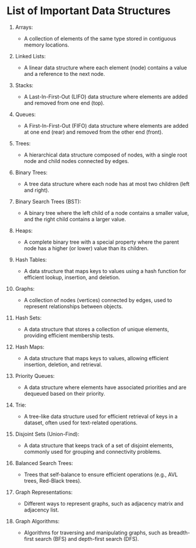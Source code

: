 # List of Important Data Structures

1. Arrays:
   - A collection of elements of the same type stored in contiguous memory locations.

2. Linked Lists:
   - A linear data structure where each element (node) contains a value and a reference to the next node.

3. Stacks:
   - A Last-In-First-Out (LIFO) data structure where elements are added and removed from one end (top).

4. Queues:
   - A First-In-First-Out (FIFO) data structure where elements are added at one end (rear) and removed from the other end (front).

5. Trees:
   - A hierarchical data structure composed of nodes, with a single root node and child nodes connected by edges.

6. Binary Trees:
   - A tree data structure where each node has at most two children (left and right).

7. Binary Search Trees (BST):
   - A binary tree where the left child of a node contains a smaller value, and the right child contains a larger value.

8. Heaps:
   - A complete binary tree with a special property where the parent node has a higher (or lower) value than its children.

9. Hash Tables:
   - A data structure that maps keys to values using a hash function for efficient lookup, insertion, and deletion.

10. Graphs:
    - A collection of nodes (vertices) connected by edges, used to represent relationships between objects.

11. Hash Sets:
    - A data structure that stores a collection of unique elements, providing efficient membership tests.

12. Hash Maps:
    - A data structure that maps keys to values, allowing efficient insertion, deletion, and retrieval.

13. Priority Queues:
    - A data structure where elements have associated priorities and are dequeued based on their priority.

14. Trie:
    - A tree-like data structure used for efficient retrieval of keys in a dataset, often used for text-related operations.

15. Disjoint Sets (Union-Find):
    - A data structure that keeps track of a set of disjoint elements, commonly used for grouping and connectivity problems.

16. Balanced Search Trees:
    - Trees that self-balance to ensure efficient operations (e.g., AVL trees, Red-Black trees).

17. Graph Representations:
    - Different ways to represent graphs, such as adjacency matrix and adjacency list.

18. Graph Algorithms:
    - Algorithms for traversing and manipulating graphs, such as breadth-first search (BFS) and depth-first search (DFS).
